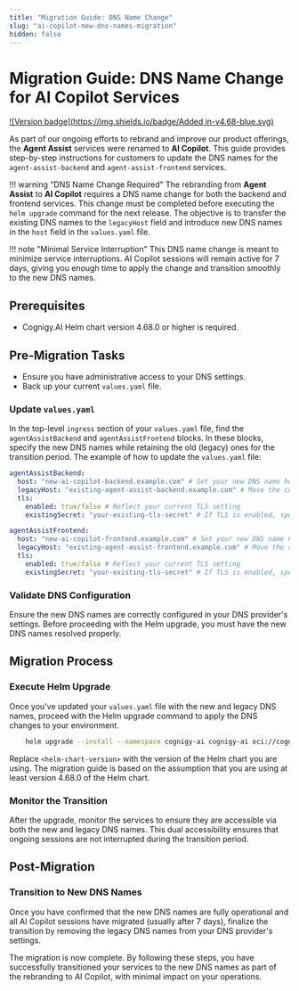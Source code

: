 ```yaml
---
title: "Migration Guide: DNS Name Change"
slug: "ai-copilot-new-dns-names-migration"
hidden: false
---
```


# Migration Guide: DNS Name Change for AI Copilot Services

[![Version badge](https://img.shields.io/badge/Added in-v4.68-blue.svg)](../../../release-notes/4.68.md)

As part of our ongoing efforts to rebrand and improve our product offerings, the **Agent Assist** services were renamed to **AI Copilot**. This guide provides step-by-step instructions for customers to update the DNS names for the `agent-assist-backend` and `agent-assist-frontend` services.

!!! warning "DNS Name Change Required"
    The rebranding from **Agent Assist** to **AI Copilot** requires a DNS name change for both the backend and frontend services. This change must be completed before executing the `helm upgrade` command for the next release. The objective is to transfer the existing DNS names to the `legacyHost` field and introduce new DNS names in the `host` field in the `values.yaml` file.

!!! note "Minimal Service Interruption"
    This DNS name change is meant to minimize service interruptions. AI Copilot sessions will remain active for 7 days, giving you enough time to apply the change and transition smoothly to the new DNS names.

## Prerequisites

- Cognigy.AI Helm chart version 4.68.0 or higher is required.

## Pre-Migration Tasks

- Ensure you have administrative access to your DNS settings.
- Back up your current `values.yaml` file.

### Update `values.yaml`

In the top-level `ingress` section of your `values.yaml` file, find the `agentAssistBackend` and `agentAssistFrontend` blocks. In these blocks, specify the new DNS names while retaining the old (legacy) ones for the transition period. 
The example of how to update the `values.yaml` file:

```yaml
agentAssistBackend:
  host: "new-ai-copilot-backend.example.com" # Set your new DNS name here
  legacyHost: "existing-agent-assist-backend.example.com" # Move the current DNS name here
  tls:
    enabled: true/false # Reflect your current TLS setting
    existingSecret: "your-existing-tls-secret" # If TLS is enabled, specify the secret

agentAssistFrontend:
  host: "new-ai-copilot-frontend.example.com" # Set your new DNS name here
  legacyHost: "existing-agent-assist-frontend.example.com" # Move the current DNS name here
  tls:
    enabled: true/false # Reflect your current TLS setting
    existingSecret: "your-existing-tls-secret" # If TLS is enabled, specify the secret
```

### Validate DNS Configuration

Ensure the new DNS names are correctly configured in your DNS provider's settings. Before proceeding with the Helm upgrade, you must have the new DNS names resolved properly.

## Migration Process

### Execute Helm Upgrade

Once you've updated your `values.yaml` file with the new and legacy DNS names, proceed with the Helm upgrade command to apply the DNS changes to your environment.

```bash
    helm upgrade --install --namespace cognigy-ai cognigy-ai oci://cognigy.azurecr.io/helm/cognigy.ai --version <helm-chart-version> --values cognigy-ai-values.yaml
```
Replace `<helm-chart-version>` with the version of the Helm chart you are using. The migration guide is based on the assumption that you are using at least version 4.68.0 of the Helm chart.

### Monitor the Transition

After the upgrade, monitor the services to ensure they are accessible via both the new and legacy DNS names. This dual accessibility ensures that ongoing sessions are not interrupted during the transition period.

## Post-Migration

### Transition to New DNS Names

Once you have confirmed that the new DNS names are fully operational and all AI Copilot sessions have migrated (usually after 7 days), finalize the transition by removing the legacy DNS names from your DNS provider's settings.

The migration is now complete. By following these steps, you have successfully transitioned your services to the new DNS names as part of the rebranding to AI Copilot, with minimal impact on your operations.
